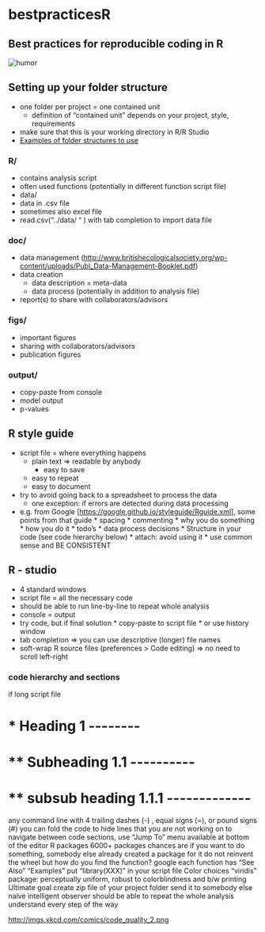 # bestpracticesR

## Best practices for reproducible coding in R

![humor](http://imgs.xkcd.com/comics/code_quality.png)

## Setting up your folder structure
* one folder per project = one contained unit
  * definition of “contained unit” depends on your project, style, requirements
* make sure that this is your working directory in R/R Studio
* [Examples of folder structures to use](http://nicercode.github.io/blog/2013-04-05-projects)
### R/
* contains analysis script
 * often used functions (potentially in different function script file)
* data/
 * data in .csv file
 * sometimes also excel file
 * read.csv(“../data/  “   ) with tab completion to import data file
### doc/
* data management (http://www.britishecologicalsociety.org/wp-content/uploads/Publ_Data-Management-Booklet.pdf)
* data creation
  * data description = meta-data
  * data process (potentially in addition to analysis file)
* report(s) to share with collaborators/advisors
### figs/
* important figures
* sharing with collaborators/advisors
* publication figures
### output/
* copy-paste from console
* model output
* p-values
## R style guide
* script file = where everything happens
  * plain text => readable by anybody
	* easy to save
  * easy to repeat
  * easy to document
* try to avoid going back to a spreadsheet to process the data
   * one exception: if errors are detected during data processing
* e.g. from Google [https://google.github.io/styleguide/Rguide.xml], some points from that guide
		* spacing
		* commenting
			* why you do something
			* how you do it
			* todo’s
			* data process decisions
			* Structure in your code (see code hierarchy below)
		* attach: avoid using it
		* use common sense and BE CONSISTENT

## R - studio
* 4 standard windows
* script file = all the necessary code
* should be able to run line-by-line to repeat whole analysis
* console = output
* try code, but if final solution
		* copy-paste to script file
		* or use history window
* tab completion => you can use descriptive (longer) file names
* soft-wrap R source files (preferences > Code editing) => no need to scroll left-right
### code hierarchy and sections
if long script file
# * Heading 1 --------
# ** Subheading 1.1 ----------
# ** subsub heading 1.1.1 -------------
any command line with 4 trailing dashes (-) , equal signs (=), or pound signs (#)
you can fold the code to hide lines that you are not working on
to navigate between code sections, use “Jump To” menu available at bottom of the editor
R packages
6000+ packages
chances are if you want to do something, somebody else already created a package for it
do not reinvent the wheel
but how do you find the function?
google
each function has
“See Also”
“Examples”
put “library(XXX)” in your script file
Color choices
“viridis” package: perceptually uniform, robust to colorblindness and b/w printing
Ultimate goal
create zip file of your project folder
send it to somebody else
naive intelligent observer should be able to
repeat the whole analysis
understand every step of the way


http://imgs.xkcd.com/comics/code_quality_2.png
